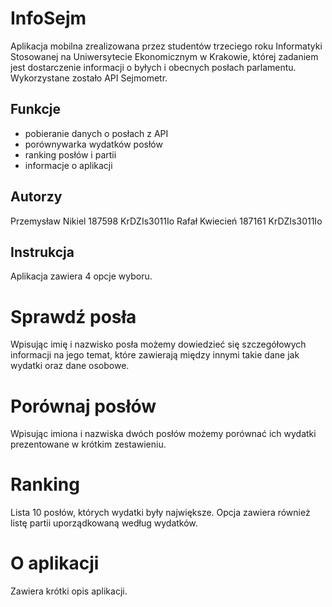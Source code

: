 # InfoSejm

Aplikacja mobilna zrealizowana przez studentów trzeciego roku Informatyki Stosowanej na Uniwersytecie Ekonomicznym w Krakowie, 
której zadaniem jest dostarczenie informacji o byłych i obecnych posłach parlamentu. Wykorzystane zostało API Sejmometr.

## Funkcje

- pobieranie danych o posłach z API
- porównywarka wydatków posłów
- ranking posłów i partii 
- informacje o aplikacji

## Autorzy 

Przemysław Nikiel 187598 KrDZIs3011Io
Rafał Kwiecień 187161 KrDZIs3011Io

## Instrukcja

Aplikacja zawiera 4 opcje wyboru.
# Sprawdź posła
Wpisując imię i nazwisko posła możemy dowiedzieć się szczegółowych informacji na jego temat, które zawierają między innymi takie dane jak wydatki oraz dane osobowe.
# Porównaj posłów
Wpisując imiona i nazwiska dwóch posłów możemy porównać ich wydatki prezentowane w krótkim zestawieniu.
# Ranking
Lista 10 posłów, których wydatki były największe. Opcja zawiera również listę partii uporządkowaną według wydatków.
# O aplikacji
Zawiera krótki opis aplikacji.
